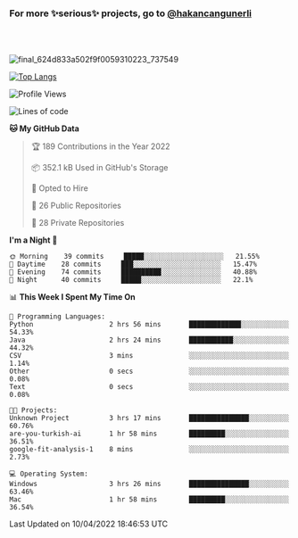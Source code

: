 ### For more ✨serious✨ projects, go to [@hakancangunerli](https://github.com/hakancangunerli)

<br>
<br>


![final_624d833a502f9f0059310223_737549](https://user-images.githubusercontent.com/33205097/161971799-9ce51eed-574a-4cab-ae73-ff67b8fa940f.gif)


[![Top Langs](https://github-readme-stats.vercel.app/api/top-langs/?username=63616e&layout=compact&hide=tex,html,shell,assembly,javascript,typescript&langs_count=6&exclude_repo=2015-csharp)](https://github.com/anuraghazra/github-readme-stats)


<!--START_SECTION:waka-->
![Profile Views](http://img.shields.io/badge/Profile%20Views-23-blue)

![Lines of code](https://img.shields.io/badge/From%20Hello%20World%20I%27ve%20Written--3%20Thousand%20lines%20of%20code-blue)

**🐱 My GitHub Data** 

> 🏆 189 Contributions in the Year 2022
 > 
> 📦 352.1 kB Used in GitHub's Storage 
 > 
> 💼 Opted to Hire
 > 
> 📜 26 Public Repositories 
 > 
> 🔑 28 Private Repositories  
 > 
**I'm a Night 🦉** 

```text
🌞 Morning    39 commits     █████░░░░░░░░░░░░░░░░░░░░   21.55% 
🌆 Daytime    28 commits     ███░░░░░░░░░░░░░░░░░░░░░░   15.47% 
🌃 Evening    74 commits     ██████████░░░░░░░░░░░░░░░   40.88% 
🌙 Night      40 commits     █████░░░░░░░░░░░░░░░░░░░░   22.1%

```


📊 **This Week I Spent My Time On** 

```text
💬 Programming Languages: 
Python                   2 hrs 56 mins       █████████████░░░░░░░░░░░░   54.33% 
Java                     2 hrs 24 mins       ███████████░░░░░░░░░░░░░░   44.32% 
CSV                      3 mins              ░░░░░░░░░░░░░░░░░░░░░░░░░   1.14% 
Other                    0 secs              ░░░░░░░░░░░░░░░░░░░░░░░░░   0.08% 
Text                     0 secs              ░░░░░░░░░░░░░░░░░░░░░░░░░   0.08%

🐱‍💻 Projects: 
Unknown Project          3 hrs 17 mins       ███████████████░░░░░░░░░░   60.76% 
are-you-turkish-ai       1 hr 58 mins        █████████░░░░░░░░░░░░░░░░   36.51% 
google-fit-analysis-1    8 mins              ░░░░░░░░░░░░░░░░░░░░░░░░░   2.73%

💻 Operating System: 
Windows                  3 hrs 26 mins       ███████████████░░░░░░░░░░   63.46% 
Mac                      1 hr 58 mins        █████████░░░░░░░░░░░░░░░░   36.54%

```


 Last Updated on 10/04/2022 18:46:53 UTC
<!--END_SECTION:waka-->


